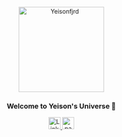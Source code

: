 <p align="center" width="300">
  <img align="center" width="200" src="https://imgur.com/EuXQwRS.png" alt="Yeisonfjrd">
  <h3 align="center">Welcome to Yeison's Universe 🌌</h3>
</p>

<p align="center">
  <a href="https://www.linkedin.com/in/yeison-fajardo/">
    <img src="https://imgur.com/UiQ5QxJ.png" width="28px" height="28px" alt="Linkedin"/>
  </a>
  <a href="https://yeisonfjrd.netlify.app/">
    <img src="https://imgur.com/vvh3b9p.png" width="28px" height="28px" alt="paginaweb"/>
  </a>
</p>
